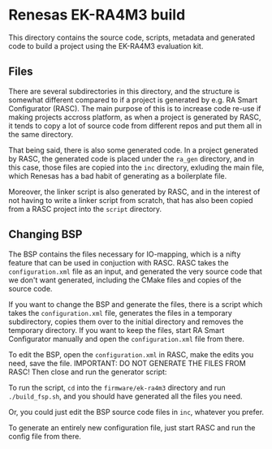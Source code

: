 # Renesas EK-RA4M3 build

This directory contains the source code, scripts, metadata and generated code to build a project using the EK-RA4M3 evaluation kit. 

## Files

There are several subdirectories in this directory, and the structure is somewhat different compared to if a project is generated by e.g. RA Smart Configurator (RASC). The main purpose of this is to increase code re-use if making projects accross platform, as when a project is generated by RASC, it tends to copy a lot of source code from different repos and put them all in the same directory. 

That being said, there is also some generated code. In a project generated by RASC, the generated code is placed under the `ra_gen` directory, and in this case, those files are copied into the `inc` directory, exluding the main file, which Renesas has a bad habit of generating as a boilerplate file. 

Moreover, the linker script is also generated by RASC, and in the interest of not having to write a linker script from scratch, that has also been copied from a RASC project into the `script` directory. 

## Changing BSP
The BSP contains the files necessary for IO-mapping, which is a nifty feature that can be used in conjuction with RASC. 
RASC takes the `configuration.xml` file as an input, and generated the very source code that we don't want generated, including the CMake files and copies of the source code. 

If you want to change the BSP and generate the files, there is a script which takes the `configuration.xml` file, generates the files in a temporary subdirectory, copies them over to the initial directory and removes the temporary directory. If you want to keep the files, start RA Smart Configurator manually and open the `configuration.xml` file from there. 

To edit the BSP, open the `configuration.xml` in RASC, make the edits you need, save the file. IMPORTANT: DO NOT GENERATE THE FILES FROM RASC! 
Then close and run the generator script: 

To run the script, `cd` into the `firmware/ek-ra4m3` directory and run `./build_fsp.sh`, and you should have generated all the files you need. 

Or, you could just edit the BSP source code files in `inc`, whatever you prefer. 

To generate an entirely new configuration file, just start RASC and run the config file from there. 